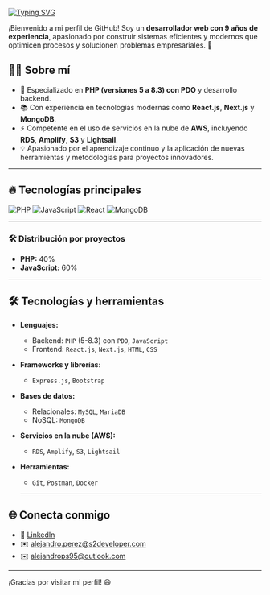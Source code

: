 [![Typing SVG](https://readme-typing-svg.demolab.com?font=Fira+Code&size=24&pause=1500&color=4CAF50&width=435&lines=%F0%9F%92%BB+Hola%2C+soy+Alejandro+P%C3%A9rez+S%C3%A1nchez!+%F0%9F%91%8B)](https://git.io/typing-svg)  

¡Bienvenido a mi perfil de GitHub! Soy un **desarrollador web con 9 años de experiencia**, apasionado por construir sistemas eficientes y modernos que optimicen procesos y solucionen problemas empresariales. 🚀  
 
## 👨‍💻 Sobre mí  
- 🌟 Especializado en **PHP (versiones 5 a 8.3) con PDO** y desarrollo backend.  
- 📚 Con experiencia en tecnologías modernas como **React.js**, **Next.js** y **MongoDB**.  
- ⚡ Competente en el uso de servicios en la nube de **AWS**, incluyendo **RDS**, **Amplify**, **S3** y **Lightsail**.  
- 💡 Apasionado por el aprendizaje continuo y la aplicación de nuevas herramientas y metodologías para proyectos innovadores. 
---

## 🔥 Tecnologías principales  
![PHP](https://img.shields.io/badge/-PHP-787CB5?style=flat-square&logo=php&logoColor=white)
![JavaScript](https://img.shields.io/badge/-JavaScript-F7DF1E?style=flat-square&logo=javascript&logoColor=black)
![React](https://img.shields.io/badge/-React-61DAFB?style=flat-square&logo=react&logoColor=black)
![MongoDB](https://img.shields.io/badge/-MongoDB-47A248?style=flat-square&logo=mongodb&logoColor=white)

---
### 🛠️ Distribución por proyectos  
- **PHP:** 40%  
- **JavaScript:** 60%  

---

## 🛠️ Tecnologías y herramientas  
- **Lenguajes:**  
  - Backend: `PHP` (5-8.3) con `PDO`, `JavaScript`  
  - Frontend: `React.js`, `Next.js`, `HTML`, `CSS`  
- **Frameworks y librerías:**  
  - `Express.js`, `Bootstrap`  
- **Bases de datos:**  
  - Relacionales: `MySQL`, `MariaDB`  
  - NoSQL: `MongoDB`  
- **Servicios en la nube (AWS):**  
  - `RDS`, `Amplify`, `S3`, `Lightsail`  
- **Herramientas:**  
  - `Git`, `Postman`, `Docker`
  
  ---

## 🌐 Conecta conmigo  
- 💼 [LinkedIn](https://www.linkedin.com/in/alejandro-p%C3%A8rez-s%C3%A0nchez-7a2a4081/)  
- ✉️ alejandro.perez@s2developer.com
- ✉️ alejandrops95@outlook.com

---

¡Gracias por visitar mi perfil! 😄  
